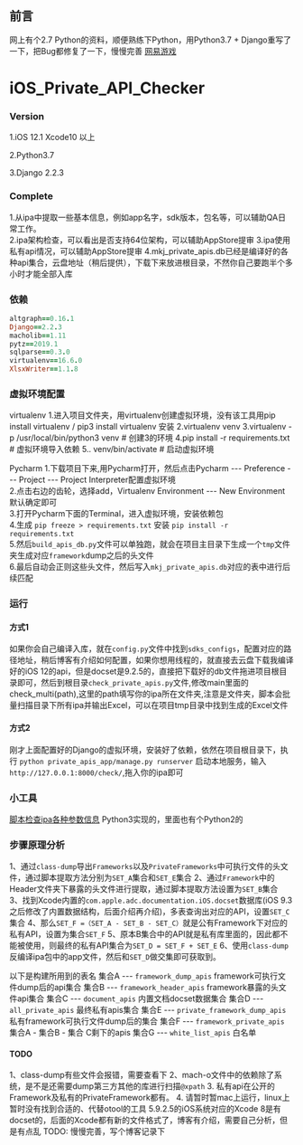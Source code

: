 ## 前言
网上有个2.7 Python的资料，顺便熟练下Python，用Python3.7 + Django重写了一下，把Bug都修复了一下，慢慢完善
[网易游戏](https://github.com/NetEaseGame/iOS-private-api-checker)


# iOS_Private_API_Checker
### Version
1.iOS 12.1 Xcode10 以上

2.Python3.7

3.Django 2.2.3

### Complete
1.从ipa中提取一些基本信息，例如app名字，sdk版本，包名等，可以辅助QA日常工作。<br/>
2.ipa架构检查，可以看出是否支持64位架构，可以辅助AppStore提审
3.ipa使用私有api情况，可以辅助AppStore提审
4.mkj_private_apis.db已经是编译好的各种api集合，云盘地址（稍后提供），下载下来放进根目录，不然你自己要跑半个多小时才能全部入库

### 依赖
```ruby
altgraph==0.16.1
Django==2.2.3
macholib==1.11
pytz==2019.1
sqlparse==0.3.0
virtualenv==16.6.0
XlsxWriter==1.1.8
```


### 虚拟环境配置
virtualenv
1.进入项目文件夹，用virtualenv创建虚拟环境，没有该工具用pip install virtualenv / pip3 install virtualenv 安装
2.virtualenv venv
3.virtualenv -p /usr/local/bin/python3 venv # 创建3的环境
4.pip install -r requirements.txt  # 虚拟环境导入依赖
5.. venv/bin/activate  # 启动虚拟环境


Pycharm
1.下载项目下来,用Pycharm打开，然后点击Pycharm --- Preference --- Project --- Project Interpreter配置虚拟环境<br/>
2.点击右边的齿轮，选择add，Virtualenv Environment --- New Environment 默认确定即可<br/>
3.打开Pycharm下面的Terminal，进入虚拟环境，安装依赖包<br/>
4.生成 `pip freeze > requirements.txt`  安装 `pip install -r requirements.txt`<br/>
5.然后`build_apis_db.py`文件可以单独跑，就会在项目主目录下生成一个`tmp`文件夹生成对应`framework`dump之后的头文件<br/>
6.最后自动会正则这些头文件，然后写入`mkj_private_apis.db`对应的表中进行后续匹配<br/>

### 运行
#### 方式1
如果你会自己编译入库，就在`config.py`文件中找到`sdks_configs`，配置对应的路径地址，稍后博客有介绍如何配置，如果你想用线程的，就直接去云盘下载我编译好的iOS 12的api，但是docset是9.2.5的，直接把下载好的db文件拖进项目根目录即可，然后到根目录`check_private_apis.py`文件,修改main里面的check_multi(path),这里的path填写你的ipa所在文件夹,注意是文件夹，脚本会批量扫描目录下所有ipa并输出Excel，可以在项目tmp目录中找到生成的Excel文件

#### 方式2
刚才上面配置好的Django的虚拟环境，安装好了依赖，依然在项目根目录下，执行 `python private_apis_app/manage.py runserver` 启动本地服务，输入`http://127.0.0.1:8000/check/`,拖入你的ipa即可

### 小工具
[脚本检查ipa各种参数信息](https://github.com/DeftMKJ/iOS_Check_IPA_Details) Python3实现的，里面也有个Python2的


### 步骤原理分析
1、通过`class-dump`导出`Frameworks`以及`PrivateFrameworks`中可执行文件的头文件，通过脚本提取方法分别为`SET_A`集合和`SET_E`集合
2、通过`Framework`中的Header文件夹下暴露的头文件进行提取，通过脚本提取方法设置为`SET_B`集合                      
3、找到Xcode内置的`com.apple.adc.documentation.iOS.docset`数据库(iOS 9.3之后修改了内置数据结构，后面介绍再介绍)，多表查询出对应的API，设置`SET_C`集合
4、那么`SET_F =（SET_A - SET_B - SET_C）`就是公有Framework下对应的私有API，设置为集合`SET_F`
5、原本B集合中的API就是私有库里面的，因此都不能被使用，则最终的私有API集合为`SET_D = SET_F + SET_E`
6、使用`class-dump`反编译ipa包中的app文件，然后和`SET_D`做交集即可获取到。

以下是构建所用到的表名
集合A --- `framework_dump_apis` framework可执行文件dump后的api集合
集合B --- `framework_header_apis` framework暴露的头文件api集合
集合C --- `document_apis` 内置文档docset数据集合
集合D --- `all_private_apis` 最终私有apis集合
集合E --- `private_framework_dump_apis` 私有framework可执行文件dump后的集合
集合F --- `framework_private_apis` 集合A - 集合B - 集合 C剩下的apis
集合G --- `white_list_apis` 白名单


#### TODO
1、class-dump有些文件会报错，需要查看下
2、mach-o文件中的依赖除了系统，是不是还需要dump第三方其他的库进行扫描`@xpath`
3. 私有api在公开的Framework及私有的PrivateFramework都有。
4. 请暂时暂mac上运行，linux上暂时没有找到合适的、代替otool的工具
5.9.2.5的iOS系统对应的Xcode 8是有docset的，后面的Xcode都有新的文件格式了，博客有介绍，需要自己分析，但是有点乱
TODO: 慢慢完善，写个博客记录下



